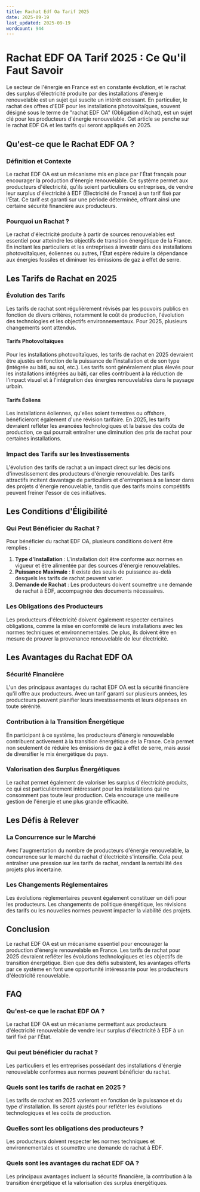 ```yaml
---
title: Rachat Edf Oa Tarif 2025
date: 2025-09-19
last_updated: 2025-09-19
wordcount: 944
---
```


# Rachat EDF OA Tarif 2025 : Ce Qu'il Faut Savoir

Le secteur de l'énergie en France est en constante évolution, et le rachat des surplus d'électricité produite par des installations d'énergie renouvelable est un sujet qui suscite un intérêt croissant. En particulier, le rachat des offres d'EDF pour les installations photovoltaïques, souvent désigné sous le terme de "rachat EDF OA" (Obligation d'Achat), est un sujet clé pour les producteurs d'énergie renouvelable. Cet article se penche sur le rachat EDF OA et les tarifs qui seront appliqués en 2025.

## Qu'est-ce que le Rachat EDF OA ?

### Définition et Contexte

Le rachat EDF OA est un mécanisme mis en place par l'État français pour encourager la production d'énergie renouvelable. Ce système permet aux producteurs d'électricité, qu'ils soient particuliers ou entreprises, de vendre leur surplus d'électricité à EDF (Électricité de France) à un tarif fixé par l'État. Ce tarif est garanti sur une période déterminée, offrant ainsi une certaine sécurité financière aux producteurs.

### Pourquoi un Rachat ?

Le rachat d'électricité produite à partir de sources renouvelables est essentiel pour atteindre les objectifs de transition énergétique de la France. En incitant les particuliers et les entreprises à investir dans des installations photovoltaïques, éoliennes ou autres, l'État espère réduire la dépendance aux énergies fossiles et diminuer les émissions de gaz à effet de serre.

## Les Tarifs de Rachat en 2025

### Évolution des Tarifs

Les tarifs de rachat sont régulièrement révisés par les pouvoirs publics en fonction de divers critères, notamment le coût de production, l'évolution des technologies et les objectifs environnementaux. Pour 2025, plusieurs changements sont attendus.

#### Tarifs Photovoltaïques

Pour les installations photovoltaïques, les tarifs de rachat en 2025 devraient être ajustés en fonction de la puissance de l'installation et de son type (intégrée au bâti, au sol, etc.). Les tarifs sont généralement plus élevés pour les installations intégrées au bâti, car elles contribuent à la réduction de l'impact visuel et à l'intégration des énergies renouvelables dans le paysage urbain.

#### Tarifs Éoliens

Les installations éoliennes, qu'elles soient terrestres ou offshore, bénéficieront également d'une révision tarifaire. En 2025, les tarifs devraient refléter les avancées technologiques et la baisse des coûts de production, ce qui pourrait entraîner une diminution des prix de rachat pour certaines installations.

### Impact des Tarifs sur les Investissements

L'évolution des tarifs de rachat a un impact direct sur les décisions d'investissement des producteurs d'énergie renouvelable. Des tarifs attractifs incitent davantage de particuliers et d'entreprises à se lancer dans des projets d'énergie renouvelable, tandis que des tarifs moins compétitifs peuvent freiner l'essor de ces initiatives.

## Les Conditions d'Éligibilité

### Qui Peut Bénéficier du Rachat ?

Pour bénéficier du rachat EDF OA, plusieurs conditions doivent être remplies :

1. **Type d'Installation** : L'installation doit être conforme aux normes en vigueur et être alimentée par des sources d'énergie renouvelables.
2. **Puissance Maximale** : Il existe des seuils de puissance au-delà desquels les tarifs de rachat peuvent varier.
3. **Demande de Rachat** : Les producteurs doivent soumettre une demande de rachat à EDF, accompagnée des documents nécessaires.

### Les Obligations des Producteurs

Les producteurs d'électricité doivent également respecter certaines obligations, comme la mise en conformité de leurs installations avec les normes techniques et environnementales. De plus, ils doivent être en mesure de prouver la provenance renouvelable de leur électricité.

## Les Avantages du Rachat EDF OA

### Sécurité Financière

L'un des principaux avantages du rachat EDF OA est la sécurité financière qu'il offre aux producteurs. Avec un tarif garanti sur plusieurs années, les producteurs peuvent planifier leurs investissements et leurs dépenses en toute sérénité.

### Contribution à la Transition Énergétique

En participant à ce système, les producteurs d'énergie renouvelable contribuent activement à la transition énergétique de la France. Cela permet non seulement de réduire les émissions de gaz à effet de serre, mais aussi de diversifier le mix énergétique du pays.

### Valorisation des Surplus Énergétiques

Le rachat permet également de valoriser les surplus d'électricité produits, ce qui est particulièrement intéressant pour les installations qui ne consomment pas toute leur production. Cela encourage une meilleure gestion de l'énergie et une plus grande efficacité.

## Les Défis à Relever

### La Concurrence sur le Marché

Avec l'augmentation du nombre de producteurs d'énergie renouvelable, la concurrence sur le marché du rachat d'électricité s'intensifie. Cela peut entraîner une pression sur les tarifs de rachat, rendant la rentabilité des projets plus incertaine.

### Les Changements Réglementaires

Les évolutions réglementaires peuvent également constituer un défi pour les producteurs. Les changements de politique énergétique, les révisions des tarifs ou les nouvelles normes peuvent impacter la viabilité des projets.

## Conclusion

Le rachat EDF OA est un mécanisme essentiel pour encourager la production d'énergie renouvelable en France. Les tarifs de rachat pour 2025 devraient refléter les évolutions technologiques et les objectifs de transition énergétique. Bien que des défis subsistent, les avantages offerts par ce système en font une opportunité intéressante pour les producteurs d'électricité renouvelable.

## FAQ

### Qu'est-ce que le rachat EDF OA ?

Le rachat EDF OA est un mécanisme permettant aux producteurs d'électricité renouvelable de vendre leur surplus d'électricité à EDF à un tarif fixé par l'État.

### Qui peut bénéficier du rachat ?

Les particuliers et les entreprises possédant des installations d'énergie renouvelable conformes aux normes peuvent bénéficier du rachat.

### Quels sont les tarifs de rachat en 2025 ?

Les tarifs de rachat en 2025 varieront en fonction de la puissance et du type d'installation. Ils seront ajustés pour refléter les évolutions technologiques et les coûts de production.

### Quelles sont les obligations des producteurs ?

Les producteurs doivent respecter les normes techniques et environnementales et soumettre une demande de rachat à EDF.

### Quels sont les avantages du rachat EDF OA ?

Les principaux avantages incluent la sécurité financière, la contribution à la transition énergétique et la valorisation des surplus énergétiques.